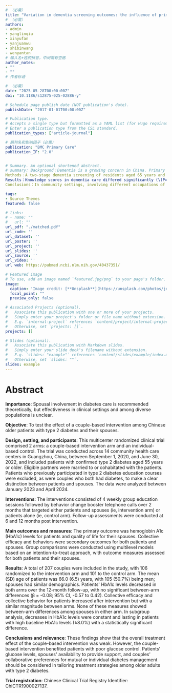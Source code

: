 ```yaml
---
# （必需）
title: "Variation in dementia screening outcomes: the influence of primary care providers’ occupations and knowledge, attitudes, skills"
# （必需）
authors:
- admin
- yanglinqiu  
- xinyufan  
- yanjuanwu  
- shibinwang  
- wenyantan 
# 输入名+姓的拼音，中间需有空格
author_notes:
- ""
- ""
# 作者标语

# （必需）
date: "2025-05-28T00:00:00Z"
doi: "10.1186/s12875-025-02886-y"

# Schedule page publish date (NOT publication's date).
publishDate: "2017-01-01T00:00:00Z"

# Publication type.
# Accepts a single type but formatted as a YAML list (for Hugo requirements).
# Enter a publication type from the CSL standard.
publication_types: ["article-journal"]

# 期刊名和影响因子（必需）
publication: "BMC Primary Care"
publication_IF: "2.0"


# Summary. An optional shortened abstract.
# summary: Background：Dementia is a growing concern in China. Primary care screening is proposed as a timely and cost-effective way to identify potential cases, while its implementation relies on primary care providers’ (PCPs’) knowledge, attitudes, and skills. Our study aimed to investigate whether dementia screening outcomes vary according to the PCPs’ occupations and how PCPs’ knowledge, attitudes, and skills are associated with screening outcomes.  
Methods：A two-stage dementia screening of residents aged 65 years and over in Guangdong, China was conducted using multistage cluster sampling. 252 PCPs, who completed questionnaires, were included in the analysis, along with 2823 older adults screened by them. Screening outcomes included the positive rate of screening, and positive predictive value (PPV). PCPs’ knowledge was assessed by the Dementia Knowledge Assessment Scale, attitudes by the Dementia Care Attitudes Scale, and skills by a validated self-designed questionnaire. Multilevel logistic regression was used to assess the associations of PCPs’ occupations, knowledge, attitudes, and skills with dementia screening outcomes.  
Results：Knowledge scores in dementia care differed significantly (\(P=0.005\)) among PCPs of different occupations, while attitudes and skills did not. The positive screening rate had no significant association with PCPs’ occupations. Public health physicians (OR=2,927, 95%CI: 1.091–7.854) and nurses (OR=3,712, 95%CI: 1.141–12.069) had a higher PPV than general practitioners (GPs). Higher dementia-care skills score (OR=1,024, 95%CI: 1.004–1.046) was associated with a higher positive rate of screening. Positive attitudes towards dementia care was associated with a lower positive rate of screening (OR=0.948, 95% CI: 0.905–0.994) and a higher PPV (OR=1.114, 95% CI: 1.007–1.234).  
Conclusions：In community settings, involving different occupations of PCPs besides GPs in dementia screening and systematically promoting dementia-care skills training and positive attitudes towards dementia care are important to improve the effectiveness of dementia screening and management. 

tags:
- Source Themes
featured: false

# links:
# - name: ""
#   url: ""
url_pdf: "./matched.pdf"
url_code: ''
url_dataset: ''
url_poster: ''
url_project: ''
url_slides: ''
url_source: ''
url_video: ''
url web: https://pubmed.ncbi.nlm.nih.gov/40437351/

# Featured image
# To use, add an image named `featured.jpg/png` to your page's folder. 
image:
  caption: 'Image credit: [**Unsplash**](https://unsplash.com/photos/jdD8gXaTZsc)'
  focal_point: ""
  preview_only: false

# Associated Projects (optional).
#   Associate this publication with one or more of your projects.
#   Simply enter your project's folder or file name without extension.
#   E.g. `internal-project` references `content/project/internal-project/index.md`.
#   Otherwise, set `projects: []`.
projects: []

# Slides (optional).
#   Associate this publication with Markdown slides.
#   Simply enter your slide deck's filename without extension.
#   E.g. `slides: "example"` references `content/slides/example/index.md`.
#   Otherwise, set `slides: ""`.
slides: example
---
```


# **Abstract**
**Importance**: Spousal involvement in diabetes care is recommended theoretically, but effectiveness in clinical settings and among diverse populations is unclear.

**Objective**: To test the effect of a couple-based intervention among Chinese older patients with type 2 diabetes and their spouses.

**Design, setting, and participants**: This multicenter randomized clinical trial comprised 2 arms: a couple-based intervention arm and an individual-based control. The trial was conducted across 14 community health care centers in Guangzhou, China, between September 1, 2020, and June 30, 2022, and included patients with confirmed type 2 diabetes aged 55 years or older. Eligible partners were married to or cohabitated with the patients. Patients who previously participated in type 2 diabetes education courses were excluded, as were couples who both had diabetes, to make a clear distinction between patients and spouses. The data were analyzed between January 2023 and April 2024.

**Interventions**: The interventions consisted of 4 weekly group education sessions followed by behavior change booster telephone calls over 2 months that targeted either patients and spouses (ie, intervention arm) or patients alone (ie, control arm). Follow-up assessments were conducted at 6 and 12 months post intervention.

**Main outcomes and measures**: The primary outcome was hemoglobin A1c (HbA1c) levels for patients and quality of life for their spouses. Collective efficacy and behaviors were secondary outcomes for both patients and spouses. Group comparisons were conducted using multilevel models based on an intention-to-treat approach, with outcome measures assessed for both patients and their spouses.

**Results**: A total of 207 couples were included in the study, with 106 randomized to the intervention arm and 101 to the control arm. The mean (SD) age of patients was 66.0 (6.5) years, with 105 (50.7%) being men; spouses had similar demographics. Patients' HbA1c levels decreased in both arms over the 12-month follow-up, with no significant between-arm differences (β = -0.08; 95% CI, -0.57 to 0.42). Collective efficacy and collective behavior for patients increased after intervention but with a similar magnitude between arms. None of these measures showed between-arm differences among spouses in either arm. In subgroup analysis, decreases in HbA1c levels were constant and lasting in patients with high baseline HbA1c levels (≥8.0%) with a statistically significant difference.

**Conclusions and relevance**: These findings show that the overall treatment effect of the couple-based intervention was weak. However, the couple-based intervention benefited patients with poor glucose control. Patients' glucose levels, spouses' availability to provide support, and couples' collaborative preferences for mutual or individual diabetes management should be considered in tailoring treatment strategies among older adults with type 2 diabetes.

**Trial registration**: Chinese Clinical Trial Registry Identifier: ChiCTR1900027137.
